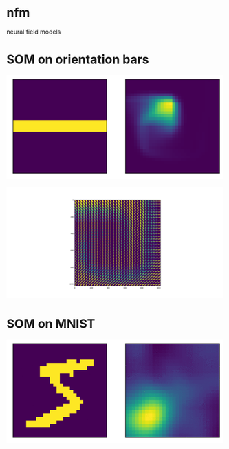 # nfm
neural field models

# SOM on orientation bars 
![orientationbar](./imgs/som_response.gif)

![orientationbar](./imgs/SOM_weights.png)

# SOM on MNIST

![orientationbar](./imgs/MNIST_SOM_response.gif)
